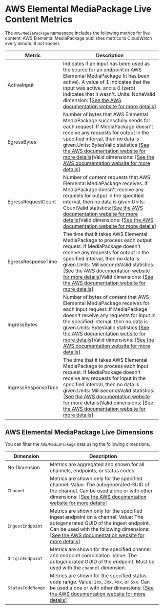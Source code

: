 # AWS Elemental MediaPackage Live Content Metrics<a name="metrics"></a>

The `AWS/MediaPackage` namespace includes the following metrics for live content\. AWS Elemental MediaPackage publishes metrics to CloudWatch every minute, if not sooner\.


| Metric | Description | 
| --- | --- | 
|  ActiveInput  | Indicates if an input has been used as the source for an endpoint in AWS Elemental MediaPackage \(it has been active\)\. A value of 1 indicates that the input was active, and a 0 \(zero\) indicates that it wasn't\. Units: NoneValid dimension: [\[See the AWS documentation website for more details\]](http://docs.aws.amazon.com/mediapackage/latest/ug/metrics.html) | 
|  EgressBytes  | Number of bytes that AWS Elemental MediaPackage successfully sends for each request\. If MediaPackage doesn't receive any requests for output in the specified interval, then no data is given\.Units: BytesValid statistics:[\[See the AWS documentation website for more details\]](http://docs.aws.amazon.com/mediapackage/latest/ug/metrics.html)Valid dimensions: [\[See the AWS documentation website for more details\]](http://docs.aws.amazon.com/mediapackage/latest/ug/metrics.html) | 
|  EgressRequestCount  | Number of content requests that AWS Elemental MediaPackage receives\. If MediaPackage doesn't receive any requests for output in the specified interval, then no data is given\.Units: CountValid statistics:[\[See the AWS documentation website for more details\]](http://docs.aws.amazon.com/mediapackage/latest/ug/metrics.html)Valid dimensions: [\[See the AWS documentation website for more details\]](http://docs.aws.amazon.com/mediapackage/latest/ug/metrics.html) | 
|  EgressResponseTime  | The time that it takes AWS Elemental MediaPackage to process each output request\. If MediaPackage doesn't receive any requests for output in the specified interval, then no data is given\.Units: MillisecondsValid statistics:[\[See the AWS documentation website for more details\]](http://docs.aws.amazon.com/mediapackage/latest/ug/metrics.html)Valid dimensions: [\[See the AWS documentation website for more details\]](http://docs.aws.amazon.com/mediapackage/latest/ug/metrics.html) | 
|  IngressBytes  | Number of bytes of content that AWS Elemental MediaPackage receives for each input request\. If MediaPackage doesn't receive any requests for input in the specified interval, then no data is given\.Units: BytesValid statistics:[\[See the AWS documentation website for more details\]](http://docs.aws.amazon.com/mediapackage/latest/ug/metrics.html)Valid dimensions: [\[See the AWS documentation website for more details\]](http://docs.aws.amazon.com/mediapackage/latest/ug/metrics.html) | 
|  IngressResponseTime  | The time that it takes AWS Elemental MediaPackage to process each input request\. If MediaPackage doesn't receive any requests for input in the specified interval, then no data is given\.Units: MillisecondsValid statistics:[\[See the AWS documentation website for more details\]](http://docs.aws.amazon.com/mediapackage/latest/ug/metrics.html)Valid dimensions: [\[See the AWS documentation website for more details\]](http://docs.aws.amazon.com/mediapackage/latest/ug/metrics.html) | 

## AWS Elemental MediaPackage Live Dimensions<a name="dimensions"></a>

You can filter the `AWS/MediaPackage` data using the following dimensions\.


| Dimension | Description | 
| --- | --- | 
|  No Dimension  | Metrics are aggregated and shown for all channels, endpoints, or status codes\. | 
|  `Channel`  |  Metrics are shown only for the specified channel\. Value: The autogenerated GUID of the channel\. Can be used alone or with other dimensions:  [\[See the AWS documentation website for more details\]](http://docs.aws.amazon.com/mediapackage/latest/ug/metrics.html)  | 
|  `IngestEndpoint`  |  Metrics are shown only for the specified ingest endpoint on a channel\. Value: The autogenerated GUID of the ingest endpoint\. Can be used with the following dimensions:  [\[See the AWS documentation website for more details\]](http://docs.aws.amazon.com/mediapackage/latest/ug/metrics.html)  | 
|  `OriginEndpoint`  |  Metrics are shown for the specified channel and endpoint combination\. Value: The autogenerated GUID of the endpoint\. Must be used with the `channel` dimension\.   | 
|  `StatusCodeRange`  |  Metrics are shown for the specified status code range\.  Value: `2xx`, `3xx`, `4xx`, or `5xx`\. Can be used alone or with other dimensions: [\[See the AWS documentation website for more details\]](http://docs.aws.amazon.com/mediapackage/latest/ug/metrics.html)  | 
